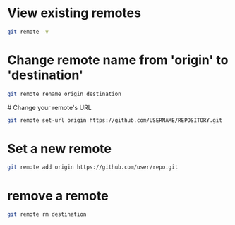 


# View existing remotes

```bash
git remote -v
```

# Change remote name from 'origin' to 'destination'

```bash
git remote rename origin destination
```

# Change your remote's URL

```bash
git remote set-url origin https://github.com/USERNAME/REPOSITORY.git
```


# Set a new remote

```bash
git remote add origin https://github.com/user/repo.git
```

# remove a remote

```bash
git remote rm destination
```
